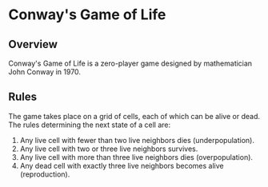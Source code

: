 # Conway's Game of Life

## Overview
Conway's Game of Life is a zero-player game designed by mathematician John Conway in 1970. 

## Rules
The game takes place on a grid of cells, each of which can be alive or dead. The rules determining the next state of a cell are:
1. Any live cell with fewer than two live neighbors dies (underpopulation).
2. Any live cell with two or three live neighbors survives.
3. Any live cell with more than three live neighbors dies (overpopulation).
4. Any dead cell with exactly three live neighbors becomes alive (reproduction).


